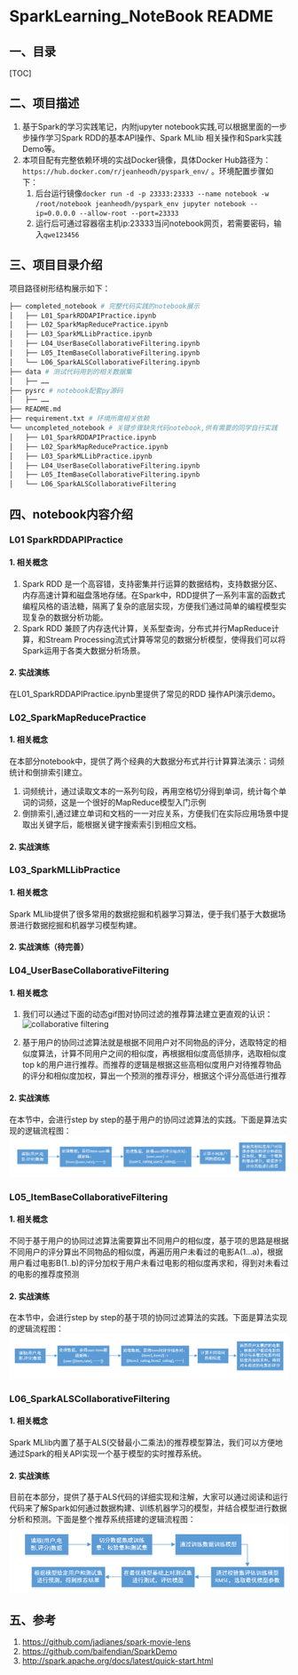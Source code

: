 # SparkLearning_NoteBook README

## 一、目录
[TOC]

## 二、项目描述
1. 基于Spark的学习实践笔记，内附jupyter notebook实践,可以根据里面的一步步操作学习Spark RDD的基本API操作、Spark MLlib 相关操作和Spark实践Demo等。
2. 本项目配有完整依赖环境的实战Docker镜像，具体Docker Hub路径为：`https://hub.docker.com/r/jeanheodh/pyspark_env/` 。环境配置步骤如下：
	1. 后台运行镜像`docker run -d -p 23333:23333 --name notebook -w /root/notebook jeanheodh/pyspark_env jupyter notebook --ip=0.0.0.0 --allow-root --port=23333`
	2. 运行后可通过容器宿主机ip:23333当问notebook网页，若需要密码，输入`qwe123456`
		

## 三、项目目录介绍
项目路径树形结构展示如下：
```python
├── completed_notebook # 完整代码实践的notebook展示
│   ├── L01_SparkRDDAPIPractice.ipynb
│   ├── L02_SparkMapReducePractice.ipynb
│   ├── L03_SparkMLLibPractice.ipynb
│   ├── L04_UserBaseCollaborativeFiltering.ipynb
│   ├── L05_ItemBaseCollaborativeFiltering.ipynb
│   └── L06_SparkALSCollaborativeFiltering.ipynb
├── data # 测试代码用到的相关数据集
│   ├── ……
├── pysrc # notebook配套py源码
│   ├── ……
├── README.md
├── requirement.txt # 环境所需相关依赖
└── uncompleted_notebook # 关键步骤缺失代码notebook,供有需要的同学自行实践
│   ├── L01_SparkRDDAPIPractice.ipynb
│   ├── L02_SparkMapReducePractice.ipynb
│   ├── L03_SparkMLLibPractice.ipynb
│   ├── L04_UserBaseCollaborativeFiltering.ipynb
│   ├── L05_ItemBaseCollaborativeFiltering.ipynb
│   └── L06_SparkALSCollaborativeFiltering
```
## 四、notebook内容介绍
### L01 SparkRDDAPIPractice

#### 1. 相关概念
1. Spark RDD 是一个高容错，支持密集并行运算的数据结构，支持数据分区、内存高速计算和磁盘落地存储。在Spark中，RDD提供了一系列丰富的函数式编程风格的语法糖，隔离了复杂的底层实现，方便我们通过简单的编程模型实现复杂的数据分析功能。
2. Spark RDD 兼顾了内存迭代计算，关系型查询，分布式并行MapReduce计算，和Stream Processing流式计算等常见的数据分析模型，使得我们可以将Spark运用于各类大数据分析场景。

#### 2. 实战演练
在L01_SparkRDDAPIPractice.ipynb里提供了常见的RDD 操作API演示demo。

### L02_SparkMapReducePractice
#### 1. 相关概念
在本部分notebook中，提供了两个经典的大数据分布式并行计算算法演示：词频统计和倒排索引建立。
1. 词频统计，通过读取文本的一系列句段，再用空格切分得到单词，统计每个单词的词频，这是一个很好的MapReduce模型入门示例
2. 倒排索引,通过建立单词和文档的一一对应关系，方便我们在实际应用场景中提取出关键字后，能根据关键字搜索索引到相应文档。

#### 2. 实战演练



### L03_SparkMLLibPractice
#### 1. 相关概念
Spark MLlib提供了很多常用的数据挖掘和机器学习算法，便于我们基于大数据场景进行数据挖掘和机器学习模型构建。
#### 2. 实战演练（待完善）


### L04_UserBaseCollaborativeFiltering
#### 1. 相关概念
1. 我们可以通过下面的动态gif图对协同过滤的推荐算法建立更直观的认识：
![collaborative filtering](https://upload.wikimedia.org/wikipedia/commons/5/52/Collaborative_filtering.gif)

2. 基于用户的协同过滤算法就是根据不同用户对不同物品的评分，选取特定的相似度算法，计算不同用户之间的相似度，再根据相似度高低排序，选取相似度top k的用户进行推荐。而推荐的逻辑是根据这些高相似度用户对待推荐物品的评分和相似度加权，算出一个预测的推荐评分，根据这个评分高低进行推荐

#### 2. 实战演练
在本节中，会进行step by step的基于用户的协同过滤算法的实践。下面是算法实现的逻辑流程图：
![collaborative filtering](https://github.com/jeanhao/SparkLearning_NoteBook/blob/master/images/UserBase_FlowChart.png?raw=true)
### L05_ItemBaseCollaborativeFiltering
#### 1. 相关概念
不同于基于用户的协同过滤算法需要算出不同用户的相似度，基于项的思路是根据不同用户的评分算出不同物品的相似度，再遍历用户未看过的电影A(1...a)，根据用户看过电影B(1..b)的评分加权于用户未看过电影的相似度再求和，得到对未看过的电影的推荐度预测

#### 2. 实战演练
在本节中，会进行step by step的基于项的协同过滤算法的实践。下面是算法实现的逻辑流程图：
![collaborative filtering](https://github.com/jeanhao/SparkLearning_NoteBook/blob/master/images/ItemBase_FlowChart.png?raw=true)
### L06_SparkALSCollaborativeFiltering
#### 1. 相关概念
Spark MLlib内置了基于ALS(交替最小二乘法)的推荐模型算法，我们可以方便地通过Spark的相关API实现一个基于模型的实时推荐系统。
#### 2. 实战演练
目前在本部分，提供了基于ALS代码的详细实现和注解，大家可以通过阅读和运行代码来了解Spark如何通过数据构建、训练机器学习的模型，并结合模型进行数据分析和预测。下面是整个推荐系统搭建的逻辑流程图：
![collaborative filtering](https://github.com/jeanhao/SparkLearning_NoteBook/blob/master/images/ALS_FlowChart.png?raw=true)

## 五、参考
1. https://github.com/jadianes/spark-movie-lens
2. https://github.com/baifendian/SparkDemo
3. http://spark.apache.org/docs/latest/quick-start.html
